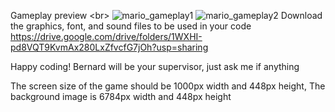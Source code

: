 Gameplay preview 
<br\>
![mario_gameplay1](mario_gameplay1.gif)
![mario_gameplay2](mario_gameplay2.gif)
Download the graphics, font, and sound files to be used in your code
https://drive.google.com/drive/folders/1WXHI-pd8VQT9KvmAx280LxZfvcfG7jOh?usp=sharing

Happy coding! Bernard will be your supervisor, just ask me if anything 

The screen size of the game should be 1000px width and 448px height, 
The background image is 6784px width and 448px height 
